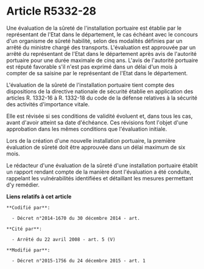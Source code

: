 # Article R5332-28

Une évaluation de la sûreté de l'installation portuaire est établie par le représentant de l'Etat dans le département, le cas
échéant avec le concours d'un organisme de sûreté habilité,  selon des modalités définies par un arrêté du ministre chargé
des transports. L'évaluation est approuvée par un arrêté du représentant de l'Etat dans le département après avis de
l'autorité portuaire pour une durée maximale de cinq ans. L'avis de l'autorité portuaire est réputé favorable s'il n'est pas
exprimé dans un délai d'un mois à compter de sa saisine par le représentant de l'Etat dans le département.

L'évaluation de la sûreté de l'installation portuaire tient compte des dispositions de la directive nationale de sécurité
établie en application des articles R. 1332-16 à R. 1332-18 du code de la défense relatives à la sécurité des activités
d'importance vitale. 

Elle est révisée si ses conditions de validité évoluent et, dans tous les cas, avant d'avoir atteint sa date d'échéance. Ces
révisions font l'objet d'une approbation dans les mêmes conditions que l'évaluation initiale. 

Lors de la création d'une nouvelle installation portuaire, la première évaluation de sûreté doit être approuvée dans un délai
maximum de six mois. 

Le rédacteur d'une évaluation de la sûreté d'une installation portuaire établit un rapport rendant compte de la manière dont
l'évaluation a été conduite, rappelant les vulnérabilités identifiées et détaillant les mesures permettant d'y remédier.

**Liens relatifs à cet article**

	**Codifié par**:

	  - Décret n°2014-1670 du 30 décembre 2014 - art.

	**Cité par**:

	  - Arrêté du 22 avril 2008 - art. 5 (V)

	**Modifié par**:

	  - Décret n°2015-1756 du 24 décembre 2015 - art. 1
